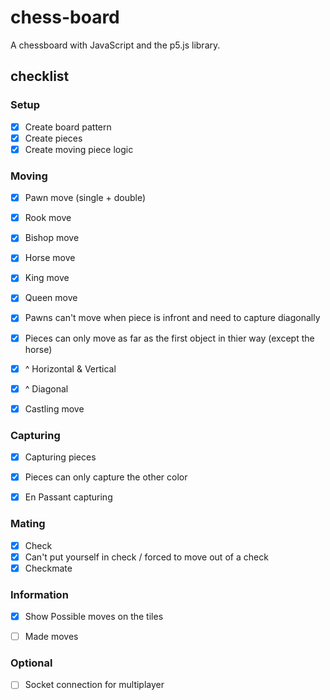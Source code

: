 # chess-board
A chessboard with JavaScript and the p5.js library.

## checklist

### Setup
* [X] Create board pattern
* [X] Create pieces
* [X] Create moving piece logic

### Moving
* [X] Pawn move (single + double)
* [X] Rook move
* [X] Bishop move
* [X] Horse move
* [X] King move
* [X] Queen move

* [X] Pawns can't move when piece is infront and need to capture diagonally 

* [X] Pieces can only move as far as the first object in thier way (except the horse)
* [X] ^ Horizontal & Vertical
* [X] ^ Diagonal

* [X] Castling move

### Capturing
* [X]  Capturing pieces
* [X] Pieces can only capture the other color
* [X] En Passant capturing

  
### Mating
* [X] Check
* [X] Can't put yourself in check / forced to move out of a check
* [X] Checkmate

### Information
* [X] Show Possible moves on the tiles
* [ ] Made moves


### Optional
* [ ] Socket connection for multiplayer



